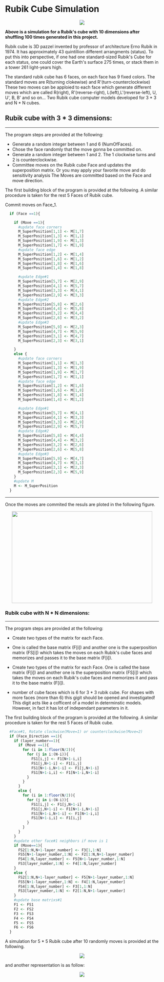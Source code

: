 # Rubik Cube Simulation

<p align="center">
  <img src="Plots/N_dimensoin_simulation3.PNG" >
</p>

**Above is a simulation for a Rubik's cube with 10 dimensions after shuffling 100 times generated in this project.**

Rubik cube is 3D pazzel invented by professor of architecture Erno Rubik in 1974. It has approximately 43 quintillion different arrangments (status). To put this into perspective, if one had one standard-sized Rubik's Cube for each status, one could cover the Earth's surface 275 times, or stack them in a tower 261 light-years high.

The standard rubik cube has 6 faces, on each face has 9 fixed colors. The standard moves are R(turning clokewise) and R'(turn-counterclockwise) These two moves can be apploied to each face which generate different moves which are called R(right), R'(reverse-right), L(left),L'(reverse-left), U, U', B, B' and so on...
Two Rubik cube computer models developed for 3 * 3 and N * N cubes.
 

## Rubik cube with 3 * 3 dimensions:
---
The program steps are provided at the following:
* Generate a random integer between 1 and 6 (NumOfFaces). 
* Chose the face randomly that the move gonna be committed on.
* Generate a random integer between 1 and 2. The 1 clockwise turns and 2 is counterclockwise.
* Committee moves on the Rubik cube Face and updates the superposition matrix. Or you may apply your favorite move and do sensitivity analysis
The Moves are committed based on the Face and move direction. 

The first building block of the program is provided at the following. A similar procedure is taken for the rest 5 Faces of Rubik cube.

Commit moves on Face_1.

```R
  if (Face ==1){

    if (Move ==1){
      #update face corners
      M_SuperPosition[1,1] <- M[1,7]
      M_SuperPosition[1,3] <- M[1,1]
      M_SuperPosition[1,9] <- M[1,3]
      M_SuperPosition[1,7] <- M[1,9]
      #update face edge
      M_SuperPosition[1,2] <- M[1,4]
      M_SuperPosition[1,6] <- M[1,2]
      M_SuperPosition[1,8] <- M[1,6]
      M_SuperPosition[1,4] <- M[1,8]

      #update Edge#1
      M_SuperPosition[5,7] <- M[2,9]
      M_SuperPosition[4,1] <- M[5,7]
      M_SuperPosition[3,3] <- M[4,1]
      M_SuperPosition[2,9] <- M[3,3]
      #update Edge#2
      M_SuperPosition[5,8] <- M[2,6]
      M_SuperPosition[4,4] <- M[5,8]
      M_SuperPosition[3,2] <- M[4,4]
      M_SuperPosition[2,6] <- M[3,2]
      #update Edge#3
      M_SuperPosition[5,9] <- M[2,3]
      M_SuperPosition[4,7] <- M[5,9]
      M_SuperPosition[3,1] <- M[4,7]
      M_SuperPosition[2,3] <- M[3,1]

    }
    else {
      #update face corners
      M_SuperPosition[1,1] <- M[1,3]
      M_SuperPosition[1,3] <- M[1,9]
      M_SuperPosition[1,9] <- M[1,7]
      M_SuperPosition[1,7] <- M[1,1]
      #update face edge
      M_SuperPosition[1,2] <- M[1,6]
      M_SuperPosition[1,6] <- M[1,8]
      M_SuperPosition[1,8] <- M[1,4]
      M_SuperPosition[1,4] <- M[1,2]

      #update Edge#1
      M_SuperPosition[5,7] <- M[4,1]
      M_SuperPosition[4,1] <- M[3,3]
      M_SuperPosition[3,3] <- M[2,9]
      M_SuperPosition[2,9] <- M[5,7]
      #update Edge#2
      M_SuperPosition[5,8] <- M[4,4]
      M_SuperPosition[4,4] <- M[3,2]
      M_SuperPosition[3,2] <- M[2,6]
      M_SuperPosition[2,6] <- M[5,8]
      #update Edge#3
      M_SuperPosition[5,9] <- M[4,7]
      M_SuperPosition[4,7] <- M[3,1]
      M_SuperPosition[3,1] <- M[2,3]
      M_SuperPosition[2,3] <- M[5,9]
    }
    #update M
    M <- M_SuperPosition
  }

```
---
Once the moves are commited the resuls are ploted in the following figure.

<p align="center">
  <img width="460" height="300" src="Plots/3_dimensoin_simulation.PNG" >
</p>



### Rubik cube with N * N dimensions:
---

The program steps are provided at the following:

* Create two types of the matrix for each Face.
* One is called the base matrix (F[i]) and another one is the superposition matrix (FS[i]) which takes the moves on each Rubik's cube faces and memorizes and passes it to the base matrix (F[i]).
* Create two types of the matrix for each Face. One is called the base matrix (F[i]) and another one is the superposition matrix (FS[i]) which takes the moves on each Rubik's cube faces and memorizes it and pass it to the base matrix (F[i]).

* number of cube faces which is 6 for 3 * 3 rubik cube. For shapes with more faces (more than 6) this gigit should be opened and investigated! This digit acts like a cofficent of a model in determinstic models. However, in fact it has lot of independant parameters in it.

The first building block of the program is provided at the following. A similar procedure is taken for the rest 5 Faces of Rubik cube.

```R
  #Face#1, Rotate clockwise(Move=1) or counterclockwise(Move=2)
  if (Face_Direction ==1){
    if (layer_number==1){
      if (Move ==1){
        for (i in 1:floor(N/2)){
          for (j in i:(N-i)){
            FS1[i,j] <- F1[N+1-i,i]
            FS1[j,N+1-i] <- F1[i,j]
            FS1[N+1-i,N+1-i] <- F1[j,N+1-i]
            FS1[N+1-i,i] <- F1[N+1-i,N+1-i]
          }
        }
      }
      else {
        for (i in 1:floor(N/2)){
          for (j in i:(N-i)){
            FS1[i,j] <- F1[j,N+1-i]
            FS1[j,N+1-i] <- F1[N+1-i,N+1-i]
            FS1[N+1-i,N+1-i] <- F1[N+1-i,i]
            FS1[N+1-i,i] <- F1[i,j]
          }
        }
      }
    }
    #update other face#1 neighbors if move is 1
    if (Move==1){
      FS2[1:N,N+1-layer_number] <- F3[1,1:N]
      FS5[N+1-layer_number,1:N] <- F2[1:N,N+1-layer_number]
      FS4[1:N,layer_number] <- F5[N+1-layer_number,1:N]
      FS3[layer_number,1:N] <- F4[1:N,layer_number]
    }
    else {
      FS2[1:N,N+1-layer_number] <- F5[N+1-layer_number,1:N]
      FS5[N+1-layer_number,1:N] <- F4[1:N,layer_number]
      FS4[1:N,layer_number] <- F3[1,1:N]
      FS3[layer_number,1:N] <- F2[1:N,N+1-layer_number]
    }
    #update base matrixs#1
    F1 <- FS1
    F2 <- FS2
    F3 <- FS3
    F4 <- FS4
    F5 <- FS5
    F6 <- FS6
  }

```

A simulation for 5 * 5 Rubik cube after 10 randomly moves is provided at the following.

<p align="center">
  <img src="Plots/N_dimensoin_simulation2.PNG" >
</p>

and another representation is as follow:

<p align="center">
  <img src="Plots/N_dimensoin_simulation.PNG" >
</p>

